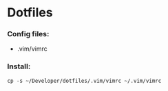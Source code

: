 # Dotfiles

### Config files:

* .vim/vimrc

### Install:
`cp -s ~/Developer/dotfiles/.vim/vimrc ~/.vim/vimrc`
